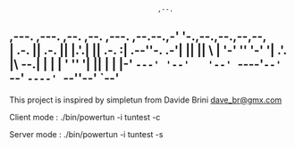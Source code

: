                                                                 
                                         ,--.                   
 ,---.  ,---. ,--.   ,--. ,---. ,--.--.,-'  '-.,--.,--.,--,--,  
| .-. || .-. ||  |.'.|  || .-. :|  .--''-.  .-'|  ||  ||      \ 
| '-' '' '-' '|   .'.   |\   --.|  |     |  |  '  ''  '|  ||  | 
|  |-'  `---' '--'   '--' `----'`--'     `--'   `----' `--''--' 
`--'                                                            
---------------------------------------------------------------

This project is inspired by simpletun from Davide Brini <dave_br@gmx.com>

Client mode :
	./bin/powertun -i tuntest -c <server ip>

Server mode :
	./bin/powertun -i tuntest -s
